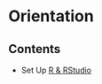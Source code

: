 # Orientation

## Contents

* Set Up [R & RStudio](https://github.com/UB-BiomedicalInformatics/orientation/blob/master/R/README.md)
